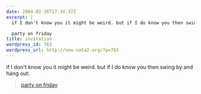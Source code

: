 ```yaml
---
date: 2004-02-26T17:34:37Z
excerpt: |
  if I don't know you it might be weird. but if I do know you then swing by and hang out:

  party on friday
title: invitation
wordpress_id: 763
wordpress_url: http://new.nata2.org/?p=763
---
```


if I don't know you it might be weird. but if I do know you then swing by and hang out:<br/><blockquote>

<a href="http://dopeman.org/party2.html">party on friday</a>
</blockquote>
